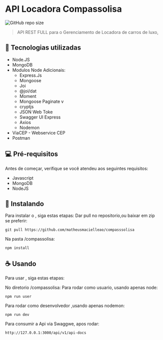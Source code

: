 # API Locadora Compassolisa

<!---Esses são exemplos. Veja https://shields.io para outras pessoas ou para personalizar este conjunto de escudos. Você pode querer incluir dependências, status do projeto e informações de licença aqui--->

![GitHub repo size](https://img.shields.io/github/repo-size/matheusmacielleao/compasssolisa)

> API REST FULL para o Gerenciamento de Locadora de carros de luxo,

## 🚀 Tecnologias utilizadas

- Node.JS
- MongoDB
- Modulos Node Adicionais:
  - Express.Js
  - Mongoose
  - Joi
  - @joi/dat
  - Moment
  - Mongoose Paginate v
  - cryptjs
  - JSON Web Toke
  - Swagger UI Express
  - Axios
  - Nodemon
- ViaCEP - Webservice CEP
- Postman

## 💻 Pré-requisitos

Antes de começar, verifique se você atendeu aos seguintes requisitos:

<!---Estes são apenas requisitos de exemplo. Adicionar, duplicar ou remover conforme necessário--->

- Javascript
- MongoDB
- NodeJS

## 🚀 Instalando <API Locadora Compassolisa>

Para instalar o <API Locadora Compassolisa>, siga estas etapas:
Dar pull no repositorio,ou baixar em zip se preferir:

```
git pull https://github.com/matheusmacielleao/compasssolisa
```

Na pasta /compassolisa:

```
npm install
```

## ☕ Usando <API Locadora Compassolisa>

Para usar <API Locadora Compassolisa>, siga estas etapas:

No diretorio /compassolisa:
Para rodar como usuario, usando apenas node:

```
npm run user
```

Para rodar como desenvolvedor ,usando apenas nodemon:

```
npm run dev
```

Para consumir a Api via Swaggwe, apos rodar:

```
http://127.0.0.1:3000/api/v1/api-docs
```
